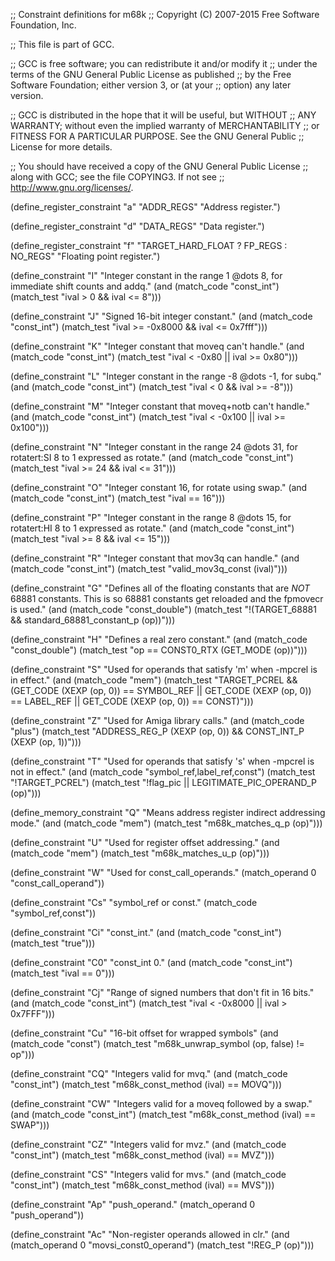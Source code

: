 ;; Constraint definitions for m68k
;; Copyright (C) 2007-2015 Free Software Foundation, Inc.

;; This file is part of GCC.

;; GCC is free software; you can redistribute it and/or modify it
;; under the terms of the GNU General Public License as published
;; by the Free Software Foundation; either version 3, or (at your
;; option) any later version.

;; GCC is distributed in the hope that it will be useful, but WITHOUT
;; ANY WARRANTY; without even the implied warranty of MERCHANTABILITY
;; or FITNESS FOR A PARTICULAR PURPOSE.  See the GNU General Public
;; License for more details.

;; You should have received a copy of the GNU General Public License
;; along with GCC; see the file COPYING3.  If not see
;; <http://www.gnu.org/licenses/>.

(define_register_constraint "a" "ADDR_REGS"
  "Address register.")

(define_register_constraint "d" "DATA_REGS"
  "Data register.")

(define_register_constraint "f" "TARGET_HARD_FLOAT ? FP_REGS : NO_REGS"
  "Floating point register.")

(define_constraint "I"
  "Integer constant in the range 1 @dots 8, for immediate shift counts and addq."
  (and (match_code "const_int")
       (match_test "ival > 0 && ival <= 8")))

(define_constraint "J"
  "Signed 16-bit integer constant."
  (and (match_code "const_int")
       (match_test "ival >= -0x8000 && ival <= 0x7fff")))

(define_constraint "K"
  "Integer constant that moveq can't handle."
  (and (match_code "const_int")
       (match_test "ival < -0x80 || ival >= 0x80")))

(define_constraint "L"
  "Integer constant in the range -8 @dots -1, for subq."
  (and (match_code "const_int")
       (match_test "ival < 0 && ival >= -8")))

(define_constraint "M"
  "Integer constant that moveq+notb can't handle."
  (and (match_code "const_int")
       (match_test "ival < -0x100 || ival >= 0x100")))

(define_constraint "N"
  "Integer constant in the range 24 @dots 31, for rotatert:SI 8 to 1 expressed as rotate."
  (and (match_code "const_int")
       (match_test "ival >= 24 && ival <= 31")))

(define_constraint "O"
  "Integer constant 16, for rotate using swap."
  (and (match_code "const_int")
       (match_test "ival == 16")))

(define_constraint "P"
  "Integer constant in the range 8 @dots 15, for rotatert:HI 8 to 1 expressed as rotate."
  (and (match_code "const_int")
       (match_test "ival >= 8 && ival <= 15")))

(define_constraint "R"
  "Integer constant that mov3q can handle."
  (and (match_code "const_int")
       (match_test "valid_mov3q_const (ival)")))

(define_constraint "G"
  "Defines all of the floating constants that are *NOT* 68881
   constants.  This is so 68881 constants get reloaded and the fpmovecr
   is used."
  (and (match_code "const_double")
       (match_test "!(TARGET_68881 && standard_68881_constant_p (op))")))

(define_constraint "H"
  "Defines a real zero constant."
  (and (match_code "const_double")
       (match_test "op == CONST0_RTX (GET_MODE (op))")))

(define_constraint "S"
  "Used for operands that satisfy 'm' when -mpcrel is in effect."
  (and (match_code "mem")
       (match_test "TARGET_PCREL
		    && (GET_CODE (XEXP (op, 0)) == SYMBOL_REF
			|| GET_CODE (XEXP (op, 0)) == LABEL_REF
			|| GET_CODE (XEXP (op, 0)) == CONST)")))

(define_constraint "Z"
  "Used for Amiga library calls."
  (and (match_code "plus")
       (match_test "ADDRESS_REG_P (XEXP (op, 0)) 
                 && CONST_INT_P (XEXP (op, 1))")))

(define_constraint "T"
  "Used for operands that satisfy 's' when -mpcrel is not in effect."
  (and (match_code "symbol_ref,label_ref,const")
       (match_test "!TARGET_PCREL")
       (match_test "!flag_pic || LEGITIMATE_PIC_OPERAND_P (op)")))

(define_memory_constraint "Q"
  "Means address register indirect addressing mode."
  (and (match_code "mem")
       (match_test "m68k_matches_q_p (op)")))

(define_constraint "U"
  "Used for register offset addressing."
  (and (match_code "mem")
       (match_test "m68k_matches_u_p (op)")))

(define_constraint "W"
  "Used for const_call_operands."
  (match_operand 0 "const_call_operand"))

(define_constraint "Cs"
  "symbol_ref or const."
  (match_code "symbol_ref,const"))

(define_constraint "Ci"
  "const_int."
  (and (match_code "const_int")
       (match_test "true")))

(define_constraint "C0"
  "const_int 0."
  (and (match_code "const_int")
       (match_test "ival == 0")))

(define_constraint "Cj"
  "Range of signed numbers that don't fit in 16 bits."
  (and (match_code "const_int")
       (match_test "ival < -0x8000 || ival > 0x7FFF")))

(define_constraint "Cu"
  "16-bit offset for wrapped symbols"
  (and (match_code "const")
       (match_test "m68k_unwrap_symbol (op, false) != op")))

(define_constraint "CQ"
  "Integers valid for mvq."
  (and (match_code "const_int")
       (match_test "m68k_const_method (ival) == MOVQ")))

(define_constraint "CW"
  "Integers valid for a moveq followed by a swap."
  (and (match_code "const_int")
       (match_test "m68k_const_method (ival) == SWAP")))

(define_constraint "CZ"
  "Integers valid for mvz."
  (and (match_code "const_int")
       (match_test "m68k_const_method (ival) == MVZ")))

(define_constraint "CS"
  "Integers valid for mvs."
  (and (match_code "const_int")
       (match_test "m68k_const_method (ival) == MVS")))

(define_constraint "Ap"
  "push_operand."
  (match_operand 0 "push_operand"))

(define_constraint "Ac"
  "Non-register operands allowed in clr."
  (and (match_operand 0 "movsi_const0_operand")
       (match_test "!REG_P (op)")))
